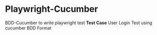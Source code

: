 # Playwright-Cucumber
BDD-Cucumber to write playwright test
**Test Case** User Login Test using cucumber BDD Format 